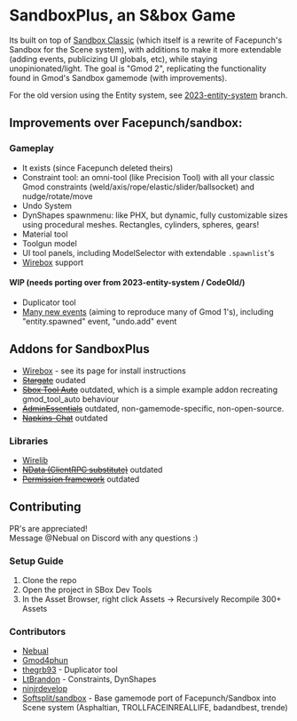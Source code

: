 # SandboxPlus, an S&box Game

Its built on top of [Sandbox Classic](https://github.com/Softsplit/sandbox) (which itself is a rewrite of Facepunch's Sandbox for the Scene system), with additions to make it more extendable (adding events, publicizing UI globals, etc), while staying unopinionated/light. The goal is "Gmod 2", replicating the functionality found in Gmod's Sandbox gamemode (with improvements).

For the old version using the Entity system, see [2023-entity-system](https://github.com/Nebual/sandbox-plus/tree/2023-entity-system) branch.

## Improvements over Facepunch/sandbox:

### Gameplay

- It exists (since Facepunch deleted theirs)
- Constraint tool: an omni-tool (like Precision Tool) with all your classic Gmod constraints (weld/axis/rope/elastic/slider/ballsocket) and nudge/rotate/move
- Undo System
- DynShapes spawnmenu: like PHX, but dynamic, fully customizable sizes using procedural meshes. Rectangles, cylinders, spheres, gears!
- Material tool
- Toolgun model
- UI tool panels, including ModelSelector with extendable `.spawnlist`'s
- [Wirebox](https://github.com/wiremod/wirebox) support

#### WIP (needs porting over from 2023-entity-system / CodeOld/)
- Duplicator tool
- [Many new events](EVENTS.md) (aiming to reproduce many of Gmod 1's), including "entity.spawned" event, "undo.add" event

## Addons for SandboxPlus

- [Wirebox](https://github.com/wiremod/wirebox) - see its page for install instructions
- ~~[Stargate](https://github.com/Gmod4phun/sbox-stargate/tree/addon-version)~~ oudated
- ~~[Sbox Tool Auto](https://github.com/Nebual/sbox_tool_auto)~~ outdated, which is a simple example addon recreating gmod_tool_auto behaviour
- ~~[AdminEssentials](https://asset.party/ryan/adminessentials)~~ outdated, non-gamemode-specific, non-open-source.
- ~~[Napkins-Chat](https://github.com/Nebual/napkins-chat)~~ outdated

### Libraries

- [Wirelib](https://asset.party/wiremod/wirelib)
- ~~[NData (ClientRPC substitute)](https://github.com/Nebual/sbox-ndata)~~ outdated
- ~~[Permission framework](https://github.com/sandmod/permission)~~ outdated

## Contributing

PR's are appreciated!  
Message @Nebual on Discord with any questions :)

### Setup Guide

1. Clone the repo
2. Open the project in SBox Dev Tools
3. In the Asset Browser, right click Assets -> Recursively Recompile 300+ Assets

### Contributors

- [Nebual](https://github.com/Nebual)
- [Gmod4phun](https://github.com/gmod4phun)
- [thegrb93](https://github.com/thegrb93) - Duplicator tool
- [LtBrandon](https://github.com/LtBrandon) - Constraints, DynShapes
- [ninjrdevelop](https://github.com/ninjrdevelop)
- [Softsplit/sandbox](https://github.com/Softsplit/sandbox) - Base gamemode port of Facepunch/Sandbox into Scene system (Asphaltian, TROLLFACEINREALLIFE, badandbest, trende)
